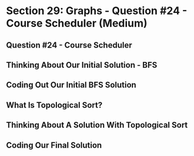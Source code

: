 # Section 29: Graphs - Question #24 - Course Scheduler (Medium) 

## Question #24 - Course Scheduler 

## Thinking About Our Initial Solution - BFS 

## Coding Out Our Initial BFS Solution 

## What Is Topological Sort? 

## Thinking About A Solution With Topological Sort 

## Coding Our Final Solution 